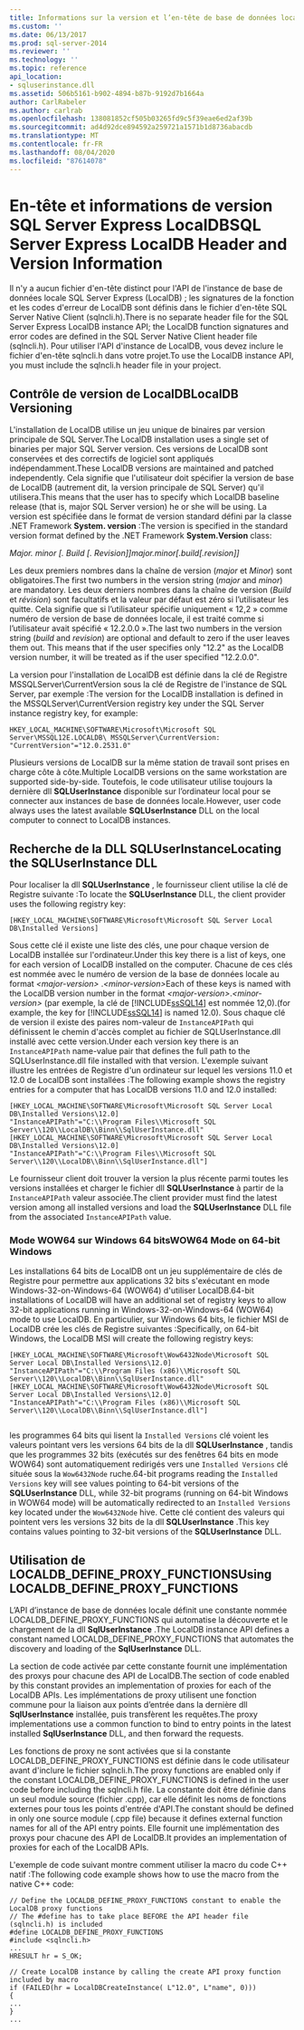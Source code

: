 ```yaml
---
title: Informations sur la version et l’en-tête de base de données locale | SQL Server Express Microsoft Docs
ms.custom: ''
ms.date: 06/13/2017
ms.prod: sql-server-2014
ms.reviewer: ''
ms.technology: ''
ms.topic: reference
api_location:
- sqluserinstance.dll
ms.assetid: 506b5161-b902-4894-b87b-9192d7b1664a
author: CarlRabeler
ms.author: carlrab
ms.openlocfilehash: 138081852cf505b03265fd9c5f39eae6ed2af39b
ms.sourcegitcommit: ad4d92dce894592a259721a1571b1d8736abacdb
ms.translationtype: MT
ms.contentlocale: fr-FR
ms.lasthandoff: 08/04/2020
ms.locfileid: "87614078"
---
```

# <a name="sql-server-express-localdb-header-and-version-information"></a><span data-ttu-id="8969c-102">En-tête et informations de version SQL Server Express LocalDB</span><span class="sxs-lookup"><span data-stu-id="8969c-102">SQL Server Express LocalDB Header and Version Information</span></span>
  <span data-ttu-id="8969c-103">Il n'y a aucun fichier d'en-tête distinct pour l'API de l'instance de base de données locale SQL Server Express (LocalDB) ; les signatures de la fonction et les codes d'erreur de LocalDB sont définis dans le fichier d'en-tête SQL Server Native Client (sqlncli.h).</span><span class="sxs-lookup"><span data-stu-id="8969c-103">There is no separate header file for the SQL Server Express LocalDB instance API; the LocalDB function signatures and error codes are defined in the SQL Server Native Client header file (sqlncli.h).</span></span> <span data-ttu-id="8969c-104">Pour utiliser l'API d'instance de LocalDB, vous devez inclure le fichier d'en-tête sqlncli.h dans votre projet.</span><span class="sxs-lookup"><span data-stu-id="8969c-104">To use the LocalDB instance API, you must include the sqlncli.h header file in your project.</span></span>  
  
## <a name="localdb-versioning"></a><span data-ttu-id="8969c-105">Contrôle de version de LocalDB</span><span class="sxs-lookup"><span data-stu-id="8969c-105">LocalDB Versioning</span></span>  
 <span data-ttu-id="8969c-106">L'installation de LocalDB utilise un jeu unique de binaires par version principale de SQL Server.</span><span class="sxs-lookup"><span data-stu-id="8969c-106">The LocalDB installation uses a single set of binaries per major SQL Server version.</span></span> <span data-ttu-id="8969c-107">Ces versions de LocalDB sont conservées et des correctifs de logiciel sont appliqués indépendamment.</span><span class="sxs-lookup"><span data-stu-id="8969c-107">These LocalDB versions are maintained and patched independently.</span></span> <span data-ttu-id="8969c-108">Cela signifie que l'utilisateur doit spécifier la version de base de LocalDB (autrement dit, la version principale de SQL Server) qu'il utilisera.</span><span class="sxs-lookup"><span data-stu-id="8969c-108">This means that the user has to specify which LocalDB baseline release (that is, major SQL Server version) he or she will be using.</span></span> <span data-ttu-id="8969c-109">La version est spécifiée dans le format de version standard défini par la classe .NET Framework **System. version** :</span><span class="sxs-lookup"><span data-stu-id="8969c-109">The version is specified in the standard version format defined by the .NET Framework **System.Version** class:</span></span>  
  
 <span data-ttu-id="8969c-110">*Major. minor [. Build [. Revision]]*</span><span class="sxs-lookup"><span data-stu-id="8969c-110">*major.minor[.build[.revision]]*</span></span>  
  
 <span data-ttu-id="8969c-111">Les deux premiers nombres dans la chaîne de version (*major* et *Minor*) sont obligatoires.</span><span class="sxs-lookup"><span data-stu-id="8969c-111">The first two numbers in the version string (*major* and *minor*) are mandatory.</span></span> <span data-ttu-id="8969c-112">Les deux derniers nombres dans la chaîne de version (*Build* et *révision*) sont facultatifs et la valeur par défaut est zéro si l’utilisateur les quitte. Cela signifie que si l’utilisateur spécifie uniquement « 12,2 » comme numéro de version de base de données locale, il est traité comme si l’utilisateur avait spécifié « 12.2.0.0 ».</span><span class="sxs-lookup"><span data-stu-id="8969c-112">The last two numbers in the version string (*build* and *revision*) are optional and default to zero if the user leaves them out. This means that if the user specifies only "12.2" as the LocalDB version number, it will be treated as if the user specified "12.2.0.0".</span></span>  
  
 <span data-ttu-id="8969c-113">La version pour l'installation de LocalDB est définie dans la clé de Registre MSSQLServer\CurrentVersion sous la clé de Registre de l'instance de SQL Server, par exemple :</span><span class="sxs-lookup"><span data-stu-id="8969c-113">The version for the LocalDB installation is defined in the MSSQLServer\CurrentVersion registry key under the SQL Server instance registry key, for example:</span></span>  
  
```  
HKEY_LOCAL_MACHINE\SOFTWARE\Microsoft\Microsoft SQL Server\MSSQL12E.LOCALDB\ MSSQLServer\CurrentVersion: "CurrentVersion"="12.0.2531.0"  
```  
  
 <span data-ttu-id="8969c-114">Plusieurs versions de LocalDB sur la même station de travail sont prises en charge côte à côte.</span><span class="sxs-lookup"><span data-stu-id="8969c-114">Multiple LocalDB versions on the same workstation are supported side-by-side.</span></span> <span data-ttu-id="8969c-115">Toutefois, le code utilisateur utilise toujours la dernière dll **SQLUserInstance** disponible sur l’ordinateur local pour se connecter aux instances de base de données locale.</span><span class="sxs-lookup"><span data-stu-id="8969c-115">However, user code always uses the latest available **SQLUserInstance** DLL on the local computer to connect to LocalDB instances.</span></span>  
  
## <a name="locating-the-sqluserinstance-dll"></a><span data-ttu-id="8969c-116">Recherche de la DLL SQLUserInstance</span><span class="sxs-lookup"><span data-stu-id="8969c-116">Locating the SQLUserInstance DLL</span></span>  
 <span data-ttu-id="8969c-117">Pour localiser la dll **SQLUserInstance** , le fournisseur client utilise la clé de Registre suivante :</span><span class="sxs-lookup"><span data-stu-id="8969c-117">To locate the **SQLUserInstance** DLL, the client provider uses the following registry key:</span></span>  
  
```  
[HKEY_LOCAL_MACHINE\SOFTWARE\Microsoft\Microsoft SQL Server Local DB\Installed Versions]  
```  
  
 <span data-ttu-id="8969c-118">Sous cette clé il existe une liste des clés, une pour chaque version de LocalDB installée sur l'ordinateur.</span><span class="sxs-lookup"><span data-stu-id="8969c-118">Under this key there is a list of keys, one for each version of LocalDB installed on the computer.</span></span> <span data-ttu-id="8969c-119">Chacune de ces clés est nommée avec le numéro de version de la base de données locale au format *\<major-version>* .*\<minor-version>*</span><span class="sxs-lookup"><span data-stu-id="8969c-119">Each of these keys is named with the LocalDB version number in the format *\<major-version>*.*\<minor-version>*</span></span> <span data-ttu-id="8969c-120">(par exemple, la clé de [!INCLUDE[ssSQL14](../../includes/sssql14-md.md)] est nommée 12,0).</span><span class="sxs-lookup"><span data-stu-id="8969c-120">(for example, the key for [!INCLUDE[ssSQL14](../../includes/sssql14-md.md)] is named 12.0).</span></span> <span data-ttu-id="8969c-121">Sous chaque clé de version il existe des paires nom-valeur de `InstanceAPIPath` qui définissent le chemin d'accès complet au fichier de SQLUserInstance.dll installé avec cette version.</span><span class="sxs-lookup"><span data-stu-id="8969c-121">Under each version key there is an `InstanceAPIPath` name-value pair that defines the full path to the SQLUserInstance.dll file installed with that version.</span></span> <span data-ttu-id="8969c-122">L'exemple suivant illustre les entrées de Registre d'un ordinateur sur lequel les versions 11.0 et 12.0 de LocalDB sont installées :</span><span class="sxs-lookup"><span data-stu-id="8969c-122">The following example shows the registry entries for a computer that has LocalDB versions 11.0 and 12.0 installed:</span></span>  
  
```  
[HKEY_LOCAL_MACHINE\SOFTWARE\Microsoft\Microsoft SQL Server Local DB\Installed Versions\12.0]  
"InstanceAPIPath"="C:\\Program Files\\Microsoft SQL Server\\120\\LocalDB\\Binn\\SqlUserInstance.dll"  
[HKEY_LOCAL_MACHINE\SOFTWARE\Microsoft\Microsoft SQL Server Local DB\Installed Versions\12.0]  
"InstanceAPIPath"="C:\\Program Files\\Microsoft SQL Server\\120\\LocalDB\\Binn\\SqlUserInstance.dll"]  
```  
  
 <span data-ttu-id="8969c-123">Le fournisseur client doit trouver la version la plus récente parmi toutes les versions installées et charger le fichier dll **SQLUserInstance** à partir de la `InstanceAPIPath` valeur associée.</span><span class="sxs-lookup"><span data-stu-id="8969c-123">The client provider must find the latest version among all installed versions and load the **SQLUserInstance** DLL file from the associated `InstanceAPIPath` value.</span></span>  
  
### <a name="wow64-mode-on-64-bit-windows"></a><span data-ttu-id="8969c-124">Mode WOW64 sur Windows 64 bits</span><span class="sxs-lookup"><span data-stu-id="8969c-124">WOW64 Mode on 64-bit Windows</span></span>  
 <span data-ttu-id="8969c-125">Les installations 64 bits de LocalDB ont un jeu supplémentaire de clés de Registre pour permettre aux applications 32 bits s'exécutant en mode Windows-32-on-Windows-64 (WOW64) d'utiliser LocalDB.</span><span class="sxs-lookup"><span data-stu-id="8969c-125">64-bit installations of LocalDB will have an additional set of registry keys to allow 32-bit applications running in Windows-32-on-Windows-64 (WOW64) mode to use LocalDB.</span></span> <span data-ttu-id="8969c-126">En particulier, sur Windows 64 bits, le fichier MSI de LocalDB crée les clés de Registre suivantes :</span><span class="sxs-lookup"><span data-stu-id="8969c-126">Specifically, on 64-bit Windows, the LocalDB MSI will create the following registry keys:</span></span>  
  
```  
[HKEY_LOCAL_MACHINE\SOFTWARE\Microsoft\Wow6432Node\Microsoft SQL Server Local DB\Installed Versions\12.0]  
"InstanceAPIPath"="C:\\Program Files (x86)\\Microsoft SQL Server\\120\\LocalDB\\Binn\\SqlUserInstance.dll"  
[HKEY_LOCAL_MACHINE\SOFTWARE\Microsoft\Wow6432Node\Microsoft SQL Server Local DB\Installed Versions\12.0]  
"InstanceAPIPath"="C:\\Program Files (x86)\\Microsoft SQL Server\\120\\LocalDB\\Binn\\SqlUserInstance.dll"]  
  
```  
  
 <span data-ttu-id="8969c-127">les programmes 64 bits qui lisent la `Installed Versions` clé voient les valeurs pointant vers les versions 64 bits de la dll **SQLUserInstance** , tandis que les programmes 32 bits (exécutés sur des fenêtres 64 bits en mode WOW64) sont automatiquement redirigés vers une `Installed Versions` clé située sous la `Wow6432Node` ruche.</span><span class="sxs-lookup"><span data-stu-id="8969c-127">64-bit programs reading the `Installed Versions` key will see values pointing to 64-bit versions of the **SQLUserInstance** DLL, while 32-bit programs (running on 64-bit Windows in WOW64 mode) will be automatically redirected to an `Installed Versions` key located under the `Wow6432Node` hive.</span></span> <span data-ttu-id="8969c-128">Cette clé contient des valeurs qui pointent vers les versions 32 bits de la dll **SQLUserInstance** .</span><span class="sxs-lookup"><span data-stu-id="8969c-128">This key contains values pointing to 32-bit versions of the **SQLUserInstance** DLL.</span></span>  
  
## <a name="using-localdb_define_proxy_functions"></a><span data-ttu-id="8969c-129">Utilisation de LOCALDB_DEFINE_PROXY_FUNCTIONS</span><span class="sxs-lookup"><span data-stu-id="8969c-129">Using LOCALDB_DEFINE_PROXY_FUNCTIONS</span></span>  
 <span data-ttu-id="8969c-130">L’API d’instance de base de données locale définit une constante nommée LOCALDB_DEFINE_PROXY_FUNCTIONS qui automatise la découverte et le chargement de la dll **SqlUserInstance** .</span><span class="sxs-lookup"><span data-stu-id="8969c-130">The LocalDB instance API defines a constant named LOCALDB_DEFINE_PROXY_FUNCTIONS that automates the discovery and loading of the **SqlUserInstance** DLL.</span></span>  
  
 <span data-ttu-id="8969c-131">La section de code activée par cette constante fournit une implémentation des proxys pour chacune des API de LocalDB.</span><span class="sxs-lookup"><span data-stu-id="8969c-131">The section of code enabled by this constant provides an implementation of proxies for each of the LocalDB APIs.</span></span> <span data-ttu-id="8969c-132">Les implémentations de proxy utilisent une fonction commune pour la liaison aux points d’entrée dans la dernière dll **SqlUserInstance** installée, puis transfèrent les requêtes.</span><span class="sxs-lookup"><span data-stu-id="8969c-132">The proxy implementations use a common function to bind to entry points in the latest installed **SqlUserInstance** DLL, and then forward the requests.</span></span>  
  
 <span data-ttu-id="8969c-133">Les fonctions de proxy ne sont activées que si la constante LOCALDB_DEFINE_PROXY_FUNCTIONS est définie dans le code utilisateur avant d'inclure le fichier sqlncli.h.</span><span class="sxs-lookup"><span data-stu-id="8969c-133">The proxy functions are enabled only if the constant LOCALDB_DEFINE_PROXY_FUNCTIONS is defined in the user code before including the sqlncli.h file.</span></span> <span data-ttu-id="8969c-134">La constante doit être définie dans un seul module source (fichier .cpp), car elle définit les noms de fonctions externes pour tous les points d'entrée d'API.</span><span class="sxs-lookup"><span data-stu-id="8969c-134">The constant should be defined in only one source module (.cpp file) because it defines external function names for all of the API entry points.</span></span> <span data-ttu-id="8969c-135">Elle fournit une implémentation des proxys pour chacune des API de LocalDB.</span><span class="sxs-lookup"><span data-stu-id="8969c-135">It provides an implementation of proxies for each of the LocalDB APIs.</span></span>  
  
 <span data-ttu-id="8969c-136">L'exemple de code suivant montre comment utiliser la macro du code C++ natif :</span><span class="sxs-lookup"><span data-stu-id="8969c-136">The following code example shows how to use the macro from the native C++ code:</span></span>  
  
```  
// Define the LOCALDB_DEFINE_PROXY_FUNCTIONS constant to enable the LocalDB proxy functions   
// The #define has to take place BEFORE the API header file (sqlncli.h) is included  
#define LOCALDB_DEFINE_PROXY_FUNCTIONS  
#include <sqlncli.h>  
...  
HRESULT hr = S_OK;  
  
// Create LocalDB instance by calling the create API proxy function included by macro  
if (FAILED(hr = LocalDBCreateInstance( L"12.0", L"name", 0)))  
{  
...  
}  
...  
  
```  
  
  
